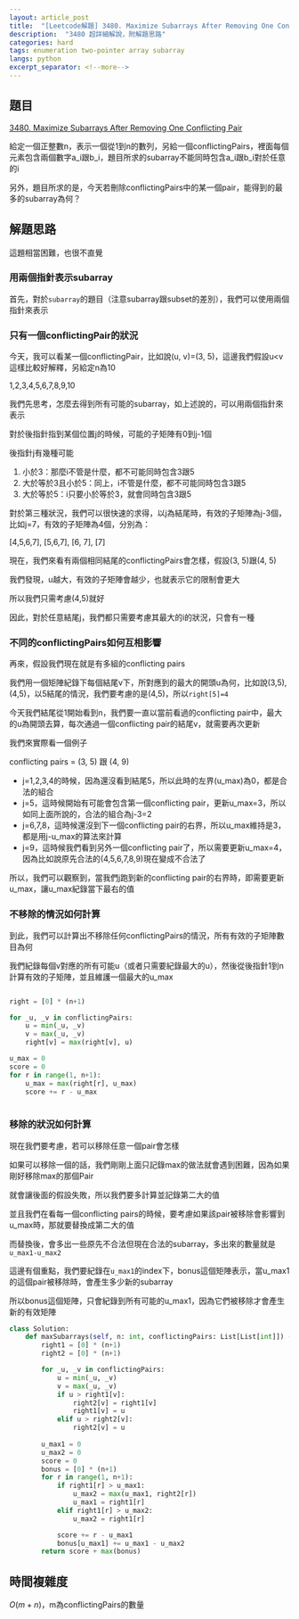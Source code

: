 ```yaml
---
layout: article_post
title:  "[Leetcode解題] 3480. Maximize Subarrays After Removing One Conflicting Pair"
description:  "3480 超詳細解說，附解題思路"
categories: hard
tags: enumeration two-pointer array subarray
langs: python
excerpt_separator: <!--more-->
---
```


## 題目
[3480. Maximize Subarrays After Removing One Conflicting Pair](https://leetcode.com/problems/maximize-subarrays-after-removing-one-conflicting-pair/description/?envType=daily-question&envId=2025-07-26)

給定一個正整數n，表示一個從1到n的數列，另給一個conflictingPairs，裡面每個元素包含兩個數字a_i跟b_i，題目所求的subarray不能同時包含a_i跟b_i對於任意的i

另外，題目所求的是，今天若刪除conflictingPairs中的某一個pair，能得到的最多的subarray為何？

<!--more-->

## 解題思路

這題相當困難，也很不直覺

### 用兩個指針表示subarray

首先，對於`subarray`的題目（注意subarray跟subset的差別），我們可以使用兩個指針來表示

### 只有一個conflictingPair的狀況

今天，我可以看某一個conflictingPair，比如說(u, v)=(3, 5)，這邊我們假設u<v這樣比較好解釋，另給定n為10

1,2,3,4,5,6,7,8,9,10

我們先思考，怎麼去得到所有可能的subarray，如上述說的，可以用兩個指針來表示

對於後指針指到某個位置j的時候，可能的子矩陣有0到j-1個

後指針j有幾種可能

1. 小於3：那麼i不管是什麼，都不可能同時包含3跟5
2. 大於等於3且小於5：同上，i不管是什麼，都不可能同時包含3跟5
3. 大於等於5：i只要小於等於3，就會同時包含3跟5

對於第三種狀況，我們可以很快速的求得，以j為結尾時，有效的子矩陣為j-3個，比如j=7，有效的子矩陣為4個，分別為：

[4,5,6,7], [5,6,7], [6, 7], [7]


現在，我們來看有兩個相同結尾的conflictingPairs會怎樣，假設(3, 5)跟(4, 5)

我們發現，u越大，有效的子矩陣會越少，也就表示它的限制會更大

所以我們只需考慮(4,5)就好

因此，對於任意結尾j，我們都只需要考慮其最大的i的狀況，只會有一種


### 不同的conflictingPairs如何互相影響

再來，假設我們現在就是有多組的conflicting pairs

我們用一個矩陣紀錄下每個結尾v下，所對應到的最大的開頭u為何，比如說(3,5),(4,5)，以5結尾的情況，我們要考慮的是(4,5)，所以`right[5]=4`


今天我們結尾從1開始看到n，我們要一直以當前看過的conflicting pair中，最大的u為開頭去算，每次通過一個conflicting pair的結尾v，就需要再次更新

我們來實際看一個例子

conflicting pairs = (3, 5) 跟 (4, 9)

- j=1,2,3,4的時候，因為還沒看到結尾5，所以此時的左界(u_max)為0，都是合法的組合
- j=5，這時候開始有可能會包含第一個conflicting pair，更新u_max=3，所以如同上面所說的，合法的組合為j-3=2
- j=6,7,8，這時候還沒到下一個conflicting pair的右界，所以u_max維持是3，都是用j-u_max的算法來計算
- j=9，這時候我們看到另外一個conflicting pair了，所以需要更新u_max=4，因為比如說原先合法的(4,5,6,7,8,9)現在變成不合法了

所以，我們可以觀察到，當我們j跑到新的conflicting pair的右界時，即需要更新u_max，讓u_max紀錄當下最右的值

### 不移除的情況如何計算

到此，我們可以計算出不移除任何conflictingPairs的情況，所有有效的子矩陣數目為何

我們紀錄每個v對應的所有可能u（或者只需要紀錄最大的u），然後從後指針1到n計算有效的子矩陣，並且維護一個最大的u_max

```python

right = [0] * (n+1)

for _u, _v in conflictingPairs:
    u = min(_u, _v)
    v = max(_u, _v)
    right[v] = max(right[v], u)

u_max = 0
score = 0
for r in range(1, n+1):
    u_max = max(right[r], u_max)
    score += r - u_max
    
```

### 移除的狀況如何計算

現在我們要考慮，若可以移除任意一個pair會怎樣

如果可以移除一個的話，我們剛剛上面只記錄max的做法就會遇到困難，因為如果剛好移除max的那個Pair

就會讓後面的假設失敗，所以我們要多計算並記錄第二大的值

並且我們在看每一個conflicting pairs的時候，要考慮如果該pair被移除會影響到u_max時，那就要替換成第二大的值

而替換後，會多出一些原先不合法但現在合法的subarray，多出來的數量就是`u_max1-u_max2`

這邊有個重點，我們要紀錄在`u_max1`的index下，bonus這個矩陣表示，當u_max1的這個pair被移除時，會產生多少新的subarray

所以bonus這個矩陣，只會紀錄到所有可能的u_max1，因為它們被移除才會產生新的有效矩陣


```python
class Solution:
    def maxSubarrays(self, n: int, conflictingPairs: List[List[int]]) -> int:
        right1 = [0] * (n+1)
        right2 = [0] * (n+1)

        for _u, _v in conflictingPairs:
            u = min(_u, _v)
            v = max(_u, _v)
            if u > right1[v]:
                right2[v] = right1[v]
                right1[v] = u
            elif u > right2[v]:
                right2[v] = u
                
        u_max1 = 0
        u_max2 = 0
        score = 0
        bonus = [0] * (n+1)
        for r in range(1, n+1):
            if right1[r] > u_max1:
                u_max2 = max(u_max1, right2[r])
                u_max1 = right1[r]
            elif right1[r] > u_max2:
                u_max2 = right1[r]

            score += r - u_max1
            bonus[u_max1] += u_max1 - u_max2
        return score + max(bonus)
```

## 時間複雜度

$O(m+n)$，m為conflictingPairs的數量